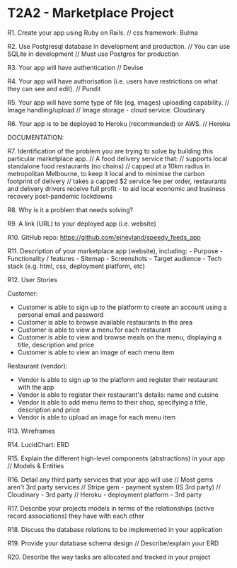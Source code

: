 # T2A2 - Marketplace Project

R1. Create your app using Ruby on Rails.
// css framework: Bulma 

R2. Use Postgresql database in development and production.
// You can use SQLite in development
// Must use Postgres for production

R3. Your app will have authentication
// Devise

R4. Your app will have authorisation (i.e. users have restrictions on what they can see and edit).
// Pundit

R5. Your app will have some type of file (eg. images) uploading capability.
// Image handling/upload
// Image storage - cloud service: Cloudinary

R6. Your app is to be deployed to Heroku (recommended) or AWS.
// Heroku


DOCUMENTATION:

R7. Identification of the problem you are trying to solve by building this particular marketplace app.
// A food delivery service that:
// supports local standalone food restaurants (no chains)
// capped at a 10km radius in metropolitan Melbourne, to keep it local and to minimise the carbon footprint of delivery
// takes a capped $2 service fee per order, restaurants and delivery drivers receive full profit - to aid local economic and business recovery post-pandemic lockdowns

R8. Why is it a problem that needs solving?

R9. A link (URL) to your deployed app (i.e. website)

R10. GitHub repo:   https://github.com/ejneyland/speedy_feeds_app

R11. Description of your marketplace app (website), including:
    - Purpose
    - Functionality / features
    - Sitemap
    - Screenshots
    - Target audience
    - Tech stack (e.g. html, css, deployment platform, etc)

R12. User Stories

Customer:
- Customer is able to sign up to the platform to create an account using a personal email and password
- Customer is able to browse available restaurants in the area
- Customer is able to view a menu for each restaurant
- Customer is able to view and browse meals on the menu, displaying a title, description and price
- Customer is able to view an image of each menu item

Restaurant (vendor): 
- Vendor is able to sign up to the platform and register their restaurant with the app
- Vendor is able to register their restaurant's details: name and cuisine
- Vendor is able to add menu items to their shop, specifying a title, description and price
- Vendor is able to upload an image for each menu item

R13. Wireframes

R14. LucidChart: ERD

R15. Explain the different high-level components (abstractions) in your app
// Models & Entities

R16. Detail any third party services that your app will use
// Most gems aren't 3rd party services
// Stripe gem - payment system (IS 3rd party)
// Cloudinary - 3rd party
// Heroku - deployment platform - 3rd party

R17. Describe your projects models in terms of the relationships (active record associations) they have with each other

R18. Discuss the database relations to be implemented in your application

R19. Provide your database schema design
// Describe/explain your ERD

R20. Describe the way tasks are allocated and tracked in your project
